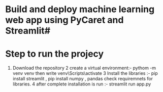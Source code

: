 # Build and deploy machine learning web app using PyCaret and Streamlit#

# Step to run the projecy

1. Download the repository
2 create a virtual environment:- pythom -m venv venv  then write venv\Scripts\activate
3 Install the libraries :- pip install streamlit , pip install numpy , pandas check requiremnets for libraries.
4 after complete installation is run :- streamlit run app.py

